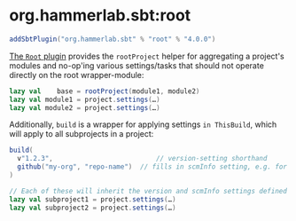# org.hammerlab.sbt:root

```scala
addSbtPlugin("org.hammerlab.sbt" % "root" % "4.0.0")
```

[The `Root` plugin](src/main/scala/org/hammerlab/sbt/plugin/Root.scala) provides the `rootProject` helper for aggregating a project's modules and no-op'ing various settings/tasks that should not operate directly on the root wrapper-module:

```scala
lazy val    base = rootProject(module1, module2)
lazy val module1 = project.settings(…)
lazy val module2 = project.settings(…)
```

Additionally, `build` is a wrapper for applying settings `in ThisBuild`, which will apply to all subprojects in a project:

```scala
build(
  v"1.2.3",                          // version-setting shorthand
  github("my-org", "repo-name")  // fills in scmInfo setting, e.g. for corresponding POM field
)

// Each of these will inherit the version and scmInfo settings defined above
lazy val subproject1 = project.settings(…)
lazy val subproject2 = project.settings(…)
```

